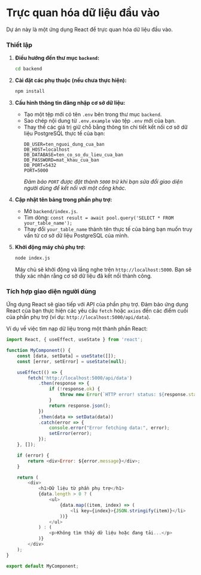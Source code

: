 # Trực quan hóa dữ liệu đầu vào

Dự án này là một ứng dụng React để trực quan hóa dữ liệu đầu vào.


### Thiết lập 

1.  **Điều hướng đến thư mục `backend`:**
    ```bash
    cd backend
    ```

2.  **Cài đặt các phụ thuộc (nếu chưa thực hiện):**
    ```bash
    npm install
    ```

3.  **Cấu hình thông tin đăng nhập cơ sở dữ liệu:**
    *   Tạo một tệp mới có tên `.env` bên trong thư mục `backend`.
    *   Sao chép nội dung từ `.env.example` vào tệp `.env` mới của bạn.
    *   Thay thế các giá trị giữ chỗ bằng thông tin chi tiết kết nối cơ sở dữ liệu PostgreSQL thực tế của bạn:
        ```
        DB_USER=ten_nguoi_dung_cua_ban
        DB_HOST=localhost
        DB_DATABASE=ten_co_so_du_lieu_cua_ban
        DB_PASSWORD=mat_khau_cua_ban
        DB_PORT=5432
        PORT=5000
        ```
        *Đảm bảo `PORT` được đặt thành `5000` trừ khi bạn sửa đổi giao diện người dùng để kết nối với một cổng khác.*

4.  **Cập nhật tên bảng trong phần phụ trợ:**
    *   Mở `backend/index.js`.
    *   Tìm dòng: `const result = await pool.query('SELECT * FROM your_table_name');`
    *   Thay đổi `your_table_name` thành tên thực tế của bảng bạn muốn truy vấn từ cơ sở dữ liệu PostgreSQL của mình.

5.  **Khởi động máy chủ phụ trợ:**
    ```bash
    node index.js
    ```
    Máy chủ sẽ khởi động và lắng nghe trên `http://localhost:5000`. Bạn sẽ thấy xác nhận rằng cơ sở dữ liệu đã kết nối thành công.

### Tích hợp giao diện người dùng

Ứng dụng React sẽ giao tiếp với API của phần phụ trợ. Đảm bảo ứng dụng React của bạn thực hiện các yêu cầu `fetch` hoặc `axios` đến các điểm cuối của phần phụ trợ (ví dụ: `http://localhost:5000/api/data`).

Ví dụ về việc tìm nạp dữ liệu trong một thành phần React:

```javascript
import React, { useEffect, useState } from 'react';

function MyComponent() {
    const [data, setData] = useState([]);
    const [error, setError] = useState(null);

    useEffect(() => {
        fetch('http://localhost:5000/api/data')
            .then(response => {
                if (!response.ok) {
                    throw new Error(`HTTP error! status: ${response.status}`);
                }
                return response.json();
            })
            .then(data => setData(data))
            .catch(error => {
                console.error("Error fetching data:", error);
                setError(error);
            });
    }, []);

    if (error) {
        return <div>Error: ${error.message}</div>;
    }

    return (
        <div>
            <h1>Dữ liệu từ phần phụ trợ</h1>
            {data.length > 0 ? (
                <ul>
                    {data.map((item, index) => (
                        <li key={index}>{JSON.stringify(item)}</li>
                    ))}
                </ul>
            ) : (
                <p>Không tìm thấy dữ liệu hoặc đang tải...</p>
            )}
        </div>
    );
}

export default MyComponent;
```